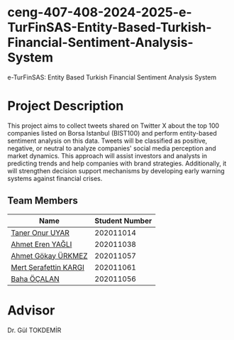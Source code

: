# ceng-407-408-2024-2025-e-TurFinSAS-Entity-Based-Turkish-Financial-Sentiment-Analysis-System
e-TurFinSAS: Entity Based Turkish Financial Sentiment Analysis System

# Project Description
This project aims to collect tweets shared on Twitter X about the top 100 companies listed on Borsa Istanbul (BIST100) and perform entity-based sentiment analysis on this data. Tweets will be classified as positive, negative, or neutral to analyze companies' social media perception and market dynamics. This approach will assist investors and analysts in predicting trends and help companies with brand strategies. Additionally, it will strengthen decision support mechanisms by developing early warning systems against financial crises.

## Team Members

| Name                                 | Student Number  |
|--------------------------------------|-----------------|
| [Taner Onur UYAR](https://github.com/OnurUyar)            | 202011014       |
| [Ahmet Eren YAĞLI](https://github.com/Afumett0)                  | 202011038       |
| [Ahmet Gökay ÜRKMEZ](https://github.com/Gokay6051)              | 202011057       |
| [Mert Şerafettin KARGI](https://github.com/mertserafett1n)                       | 202011061       |
| [Baha ÖÇALAN](https://github.com/bahcln)            | 202011056       |


# Advisor
Dr. Gül TOKDEMİR
